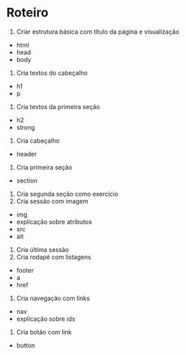 # Roteiro

1. Criar estrutura básica com título da página e visualização
  * html
  * head
  * body
1. Cria textos do cabeçalho
  * h1
  * p
1. Cria textos da primeira seção
  * h2
  * strong
1. Cria cabeçalho
  * header
1. Cria primeira seção
  * section
1. Cria segunda seção como exercício
1. Cria sessão com imagem
  * img
  * explicação sobre atributos
  * src
  * alt
1. Cria última sessão
1. Cria rodapé com listagens
  * footer
  * a
  * href
1. Cria navegação com links
  * nav
  * explicação sobre ids
1. Cria botão com link
  * button
